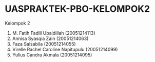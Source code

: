 # UASPRAKTEK-PBO-KELOMPOK2
Kelompok 2 
1. M. Fatih Fadlil Ubaidillah (20051214113) 
2. Annisa Syasqia Zain (20051214063) 
3. Faza Salsabila (20051214055) 
4. Virelle Rachel Caroline Napitupulu (20051214099) 
5. Yulius Candra Akmala (20051214095)
